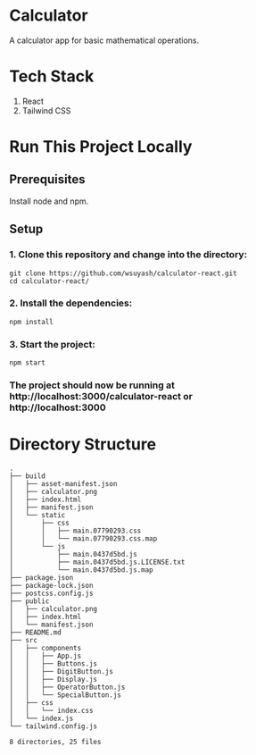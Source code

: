 # Calculator
A calculator app for basic mathematical operations.

# Tech Stack
1. React
2. Tailwind CSS

# Run This Project Locally
## Prerequisites
Install node and npm.

## Setup
### 1. Clone this repository and change into the directory:
```
git clone https://github.com/wsuyash/calculator-react.git
cd calculator-react/
```
### 2. Install the dependencies:
```
npm install
```
### 3. Start the project:
```
npm start
```
### The project should now be running at http://localhost:3000/calculator-react or http://localhost:3000

# Directory Structure
```
.
├── build
│   ├── asset-manifest.json
│   ├── calculator.png
│   ├── index.html
│   ├── manifest.json
│   └── static
│       ├── css
│       │   ├── main.07790293.css
│       │   └── main.07790293.css.map
│       └── js
│           ├── main.0437d5bd.js
│           ├── main.0437d5bd.js.LICENSE.txt
│           └── main.0437d5bd.js.map
├── package.json
├── package-lock.json
├── postcss.config.js
├── public
│   ├── calculator.png
│   ├── index.html
│   └── manifest.json
├── README.md
├── src
│   ├── components
│   │   ├── App.js
│   │   ├── Buttons.js
│   │   ├── DigitButton.js
│   │   ├── Display.js
│   │   ├── OperatorButton.js
│   │   └── SpecialButton.js
│   ├── css
│   │   └── index.css
│   └── index.js
└── tailwind.config.js

8 directories, 25 files
```